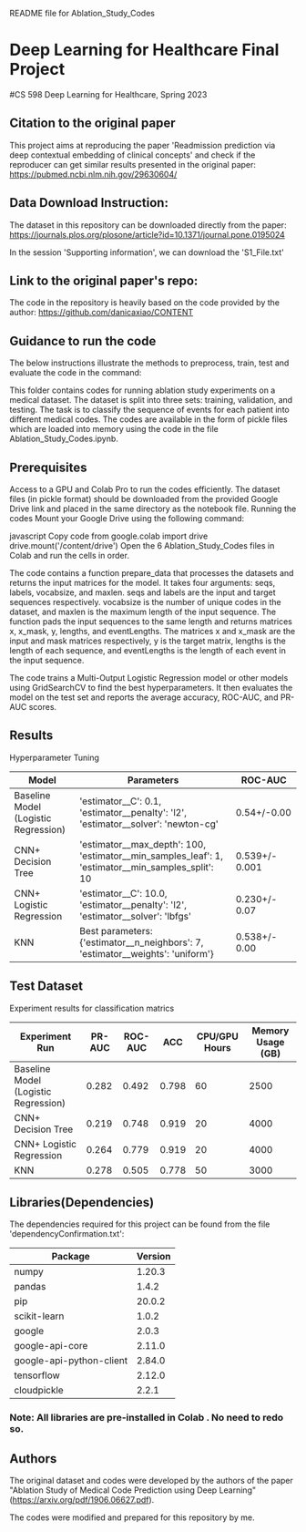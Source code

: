 README file for Ablation_Study_Codes

# Deep Learning for Healthcare Final Project
#CS 598 Deep Learning for Healthcare, Spring 2023

## Citation to the original paper
This project aims at reproducing the paper 'Readmission prediction via deep contextual embedding of clinical concepts' and check if the reproducer can get similar results presented in the original paper:
https://pubmed.ncbi.nlm.nih.gov/29630604/


## Data Download Instruction:
The dataset in this repository can be downloaded directly from the paper:
https://journals.plos.org/plosone/article?id=10.1371/journal.pone.0195024

In the session 'Supporting information', we can download the 'S1_File.txt'

## Link to the original paper's repo:
The code in the repository is heavily based on the code provided by the author:
https://github.com/danicaxiao/CONTENT


## Guidance to run the code

The below instructions illustrate the methods to preprocess, train, test and evaluate the code in the command:

This folder contains codes for running ablation study experiments on a medical dataset. The dataset is split into three sets: training, validation, and testing. The task is to classify the sequence of events for each patient into different medical codes. The codes are available in the form of pickle files which are loaded into memory using the code in the file Ablation_Study_Codes.ipynb.

## Prerequisites
Access to a GPU and Colab Pro to run the codes efficiently.
The dataset files (in pickle format) should be downloaded from the provided Google Drive link and placed in the same directory as the notebook file.
Running the codes
Mount your Google Drive using the following command:

javascript
Copy code
from google.colab import drive
drive.mount('/content/drive')
Open the 6 Ablation_Study_Codes files in Colab and run the cells in order.

The code contains a function prepare_data that processes the datasets and returns the input matrices for the model. It takes four arguments: seqs, labels, vocabsize, and maxlen. seqs and labels are the input and target sequences respectively. vocabsize is the number of unique codes in the dataset, and maxlen is the maximum length of the input sequence. The function pads the input sequences to the same length and returns matrices x, x_mask, y, lengths, and eventLengths. The matrices x and x_mask are the input and mask matrices respectively, y is the target matrix, lengths is the length of each sequence, and eventLengths is the length of each event in the input sequence.

The code trains a Multi-Output Logistic Regression model or other models using GridSearchCV to find the best hyperparameters. It then evaluates the model on the test set and reports the average accuracy, ROC-AUC, and PR-AUC scores.

## Results

Hyperparameter Tuning

|Model                                | Parameters                                                                                        | ROC-AUC        | 
| ------------------------------------| --------------------------------------------------------------------------------------------------| -------------- | 
| Baseline Model (Logistic Regression)| 'estimator__C': 0.1, 'estimator__penalty': 'l2', 'estimator__solver': 'newton-cg'                 | 0.54+/-0.00    | 
| CNN+ Decision Tree                  | 'estimator__max_depth': 100, 'estimator__min_samples_leaf': 1, 'estimator__min_samples_split': 10 | 0.539+/- 0.001 | 
| CNN+ Logistic Regression            | 'estimator__C': 10.0, 'estimator__penalty': 'l2', 'estimator__solver': 'lbfgs'                    | 0.230+/- 0.07  | 
| KNN                                 | Best parameters: {'estimator__n_neighbors': 7, 'estimator__weights': 'uniform'}                   | 0.538+/- 0.00  | 


## Test Dataset

Experiment results for classification matrics 

| Experiment Run                       | PR-AUC | ROC-AUC | ACC   | CPU/GPU Hours | Memory Usage (GB) |
| -------------------------------------| -------| --------| ------| --------------| ----------------- |
| Baseline Model (Logistic Regression) | 0.282  | 0.492   | 0.798 | 60            |   2500            |
| CNN+ Decision Tree                   | 0.219  | 0.748   | 0.919 | 20            |   4000            |
| CNN+ Logistic Regression             | 0.264  | 0.779   | 0.919 | 20            |   4000            |
| KNN                                  | 0.278  | 0.505   | 0.778 | 50            |   3000            |

## Libraries(Dependencies)

The dependencies required for this project can be found from the file 'dependencyConfirmation.txt':

| Package                 |  Version   | 
| ------------------------| ---------- | 
| numpy                   | 1.20.3     |  
| pandas                  | 1.4.2      |  
| pip                     | 20.0.2     |  
| scikit-learn            | 1.0.2      | 
| google                  | 2.0.3      |
| google-api-core         | 2.11.0     |
| google-api-python-client| 2.84.0     |
| tensorflow              | 2.12.0     |
| cloudpickle             | 2.2.1      |

### Note: All libraries are pre-installed in Colab . No need to redo so.


## Authors
The original dataset and codes were developed by the authors of the paper "Ablation Study of Medical Code Prediction using Deep Learning" (https://arxiv.org/pdf/1906.06627.pdf).

The codes were modified and prepared for this repository by me.
